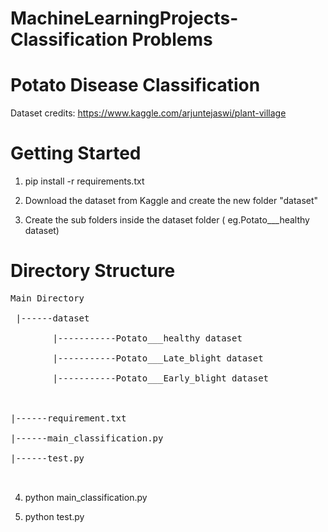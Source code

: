 # MachineLearningProjects- Classification Problems


# Potato Disease Classification

Dataset credits: https://www.kaggle.com/arjuntejaswi/plant-village

# Getting Started

1. pip install -r requirements.txt

2. Download the dataset from Kaggle and create the new  folder "dataset"

3. Create the sub folders inside the dataset folder ( eg.Potato___healthy dataset)
 
# Directory Structure
<pre>
Main Directory<br />
 |------dataset <br />
        |-----------Potato___healthy dataset <br />
        |-----------Potato___Late_blight dataset<br />
        |-----------Potato___Early_blight dataset<br />
<br />
|------requirement.txt <br />
|------main_classification.py<br />
|------test.py<br />

</pre>

4. python main_classification.py 

5. python test.py



